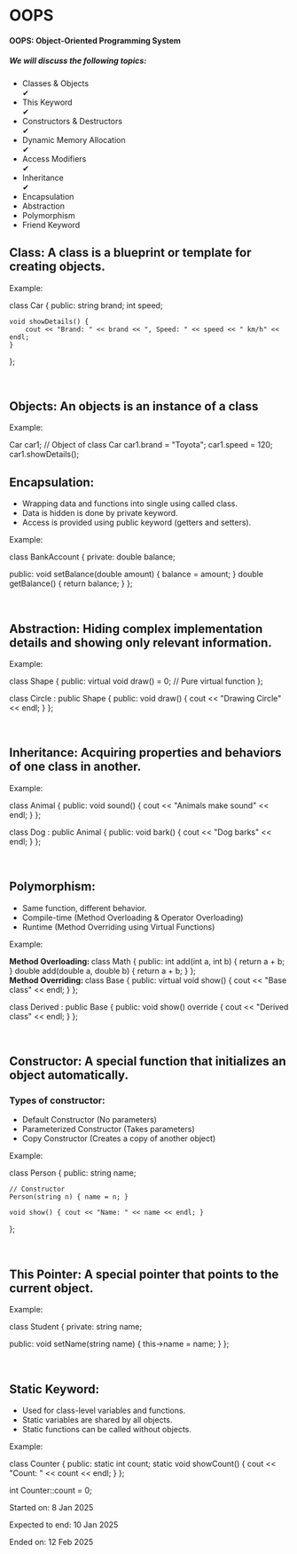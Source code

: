 <h1 style="font-weight: bold">OOPS</h1>
<h4>OOPS: Object-Oriented Programming System</h4>
<h5>We will discuss the following topics:</h5>
<ul>
  <li>Classes & Objects</li> ✔
  <li>This Keyword</li> ✔
  <li>Constructors & Destructors</li> ✔
  <li>Dynamic Memory Allocation</li> ✔
  <li>Access Modifiers</li> ✔
  <li>Inheritance</li> ✔
  <li>Encapsulation</li>
  <li>Abstraction</li>
  <li>Polymorphism</li>
  <li>Friend Keyword</li>
</ul>

<h2><b>Class: </b>A class is a blueprint or template for creating objects.</h2>
<p>Example:</p>
class Car {
public:
    string brand;
    int speed;
    
    void showDetails() {
        cout << "Brand: " << brand << ", Speed: " << speed << " km/h" << endl;
    }
};

<br>

<h2><b>Objects: </b>An objects is an instance of a class</h2>
<p>Example:</p>
Car car1; // Object of class Car
car1.brand = "Toyota";
car1.speed = 120;
car1.showDetails();

<br>

<h2><b>Encapsulation:</b></h2>
<ul>
  <li>Wrapping data and functions into single using called class.</li>
  <li>Data is hidden is done by private keyword.</li>
  <li>Access is provided using public keyword (getters and setters).</li>
</ul>

<p>Example:</p>
class BankAccount {
private:
    double balance;

public:
    void setBalance(double amount) { balance = amount; }
    double getBalance() { return balance; }
};

<br>

<h2><b>Abstraction: </b>Hiding complex implementation details and showing only relevant information.</h2>
<p>Example:</p>
class Shape {
public:
    virtual void draw() = 0; // Pure virtual function
};

class Circle : public Shape {
public:
    void draw() { cout << "Drawing Circle" << endl; }
};

<br>

<h2><b>Inheritance:</b> Acquiring properties and behaviors of one class in another.</h2>
<p>Example:</p>
class Animal {
public:
    void sound() { cout << "Animals make sound" << endl; }
};

class Dog : public Animal {
public:
    void bark() { cout << "Dog barks" << endl; }
};

<br>

<h2><b>Polymorphism:</b></h2>
<ul>
  <li>Same function, different behavior.</li>
  <li>Compile-time (Method Overloading & Operator Overloading)</li>
  <li>Runtime (Method Overriding using Virtual Functions)</li>
</ul>

<p>Example:</p>
<b>Method Overloading: </b>
class Math {
public:
    int add(int a, int b) { return a + b; }
    double add(double a, double b) { return a + b; }
};

<br>
<b>Method Overriding: </b>
class Base {
public:
    virtual void show() { cout << "Base class" << endl; }
};

class Derived : public Base {
public:
    void show() override { cout << "Derived class" << endl; }
};

<br>

<h2><b>Constructor: </b>A special function that initializes an object automatically.</h2>
<h3>Types of constructor: </h3>
<ul>
  <li>Default Constructor (No parameters)</li>
  <li>Parameterized Constructor (Takes parameters)</li>
  <li>Copy Constructor (Creates a copy of another object)</li>
</ul>

<p>Example: </p>
class Person {
public:
    string name;
    
    // Constructor
    Person(string n) { name = n; }

    void show() { cout << "Name: " << name << endl; }
};

<br>

<h2><b>This Pointer: </b>A special pointer that points to the current object.</h2>
<p>Example: </p>
class Student {
private:
    string name;

public:
    void setName(string name) { this->name = name; } 
};

<br>

<h2><b>Static Keyword: </b></h2>
<ul>
  <li>Used for class-level variables and functions.</li>
  <li>Static variables are shared by all objects.</li>
  <li>Static functions can be called without objects.</li>
</ul>
<p>Example: </p>
class Counter {
public:
    static int count;
    static void showCount() { cout << "Count: " << count << endl; }
};

int Counter::count = 0;


<p>Started on: 8 Jan 2025</p>
<p>Expected to end: 10 Jan 2025</p>
<p>Ended on: 12 Feb 2025</p>

